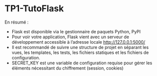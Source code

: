 # TP1-TutoFlask
En résumé :
- Flask est disponible via le gestionnaire de paquets Python, PyPI
- Pour voir votre application, Flask vient avec un serveur de développement accessible à l’adresse
locale http://127.0.0.1:5000/
- Il est recommandé de suivre une structure de projet en séparant les vues, les templates, les tests, les fichiers statiques et les fichiers de configuration.
- SECRET_KEY est une variable de configuration requise pour gérer les éléments nécessitant du chiffrement (session, cookies)
